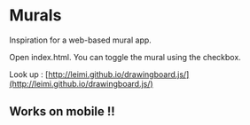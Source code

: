 # Murals

Inspiration for a web-based mural app.

Open index.html. You can toggle the mural using the checkbox.

Look up : [http://leimi.github.io/drawingboard.js/](http://leimi.github.io/drawingboard.js/)


## __Works on mobile !!__ 
